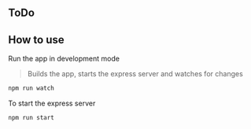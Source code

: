 ## ToDo

## How to use

Run the app in development mode

> Builds the app, starts the express server and watches for changes

```bash
npm run watch
```

To start the express server

```bash
npm run start
```
